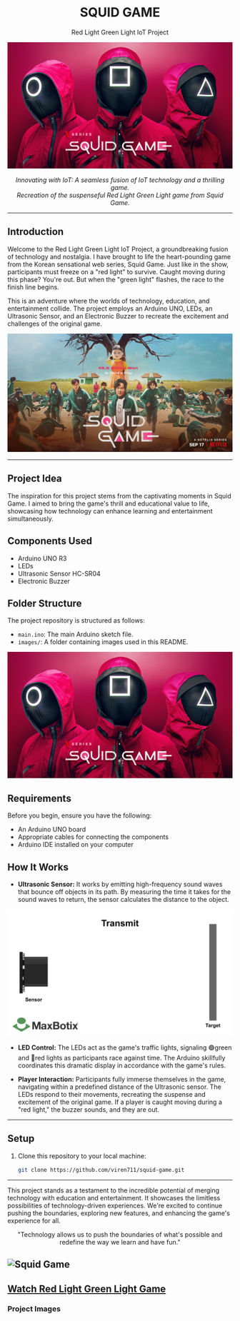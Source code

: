 <h1 align="center">SQUID GAME</h1>
<p align="center">Red Light Green Light IoT Project</p>

![SQUID GAME](images/squid-game.jpg)

<p align="center">
  <em>Innovating with IoT: A seamless fusion of IoT technology and a thrilling game.</em>
  <br>
  <em>Recreation of the suspenseful Red Light Green Light game from Squid Game.</em>
</p>

---

## Introduction

Welcome to the Red Light Green Light IoT Project, a groundbreaking fusion of technology and nostalgia. I have brought to life the heart-pounding game from the Korean sensational web series, Squid Game. Just like in the show, participants must freeze on a "red light" to survive. Caught moving during this phase? You're out. But when the "green light" flashes, the race to the finish line begins.


This is an adventure where the worlds of technology, education, and entertainment collide. The project employs an Arduino UNO, LEDs, an Ultrasonic Sensor, and an Electronic Buzzer to recreate the excitement and challenges of the original game.

![Red Light Green Light](images/red-light-green-light.jpg)

---

## Project Idea

The inspiration for this project stems from the captivating moments in Squid Game. I aimed to bring the game's thrill and educational value to life, showcasing how technology can enhance learning and entertainment simultaneously.

## Components Used

- Arduino UNO R3
- LEDs
- Ultrasonic Sensor HC-SR04
- Electronic Buzzer

## Folder Structure

The project repository is structured as follows:

- `main.ino`: The main Arduino sketch file.
- `images/`: A folder containing images used in this README.

![SQUID GAME](images/squid-game.jpg)

## Requirements

Before you begin, ensure you have the following:

- An Arduino UNO board
- Appropriate cables for connecting the components
- Arduino IDE installed on your computer

## How It Works

- **Ultrasonic Sensor:** It works by emitting high-frequency sound waves that bounce off objects in its path. By measuring the time it takes for the sound waves to return, the sensor calculates the distance to the object.

![Ultrasonic Sensor](images/ultrasonic-sensor.webp)

- **LED Control:** The LEDs act as the game's traffic lights, signaling 🟢green and 🔴red lights as participants race against time. The Arduino skillfully coordinates this dramatic display in accordance with the game's rules.

- **Player Interaction:** Participants fully immerse themselves in the game, navigating within a predefined distance of the Ultrasonic sensor. The LEDs respond to their movements, recreating the suspense and excitement of the original game. If a player is caught moving during a "red light," the buzzer sounds, and they are out.

---

## Setup

1. Clone this repository to your local machine:

   ```bash
   git clone https://github.com/viren711/squid-game.git

---

This project stands as a testament to the incredible potential of merging technology with education and entertainment. It showcases the limitless possibilities of technology-driven experiences. We're excited to continue pushing the boundaries, exploring new features, and enhancing the game's experience for all.

<div align="center">
  "Technology allows us to push the boundaries of what's possible and redefine the way we learn and have fun."
</div>

![Squid Game](images/squid.jpg)
---
[Watch Red Light Green Light Game](https://www.youtube.com/watch?v=sH4Y450PSVM)
---
<h3>Project Images</h3>

